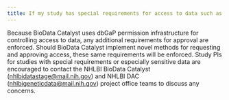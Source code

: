 ```yaml
---
title: If my study has special requirements for access to data such as a Letter of Collaboration, will BioData Catalyst enforce this requirement?
---
```


Because BioData Catalyst uses dbGaP permission infrastructure for controlling access to data, any additional requirements for approval are enforced. Should BioData Catalyst implement novel methods for requesting and approving access, these same requirements will be enforced. Study PIs for studies with special requirements or especially sensitive data are encouraged to contact the NHLBI BioData Catalyst ([nhlbidatastage@mail.nih.gov](mailto:nhlbidatastage@mail.nih.gov)) and NHLBI DAC ([nhlbigeneticdata@mail.nih.gov](mailto:nhlbigeneticdata@mail.nih.gov)) project office teams to discuss any concerns.